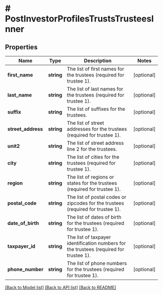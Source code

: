 # # PostInvestorProfilesTrustsTrusteesInner

## Properties

Name | Type | Description | Notes
------------ | ------------- | ------------- | -------------
**first_name** | **string** | The list of first names for the trustees (required for trustee 1). | [optional]
**last_name** | **string** | The list of last names for the trustees (required for trustee 1). | [optional]
**suffix** | **string** | The list of suffixes for the trustees. | [optional]
**street_address** | **string** | The list of street addresses for the trustees (required for trustee 1). | [optional]
**unit2** | **string** | The list of street address line 2 for the trustees. | [optional]
**city** | **string** | The list of cities for the trustees (required for trustee 1). | [optional]
**region** | **string** | The list of regions or states for the trustees (required for trustee 1). | [optional]
**postal_code** | **string** | The list of postal codes or zipcodes for the trustees (required for trustee 1). | [optional]
**date_of_birth** | **string** | The list of dates of birth for the trustees (required for trustee 1). | [optional]
**taxpayer_id** | **string** | The list of taxpayer identification numbers for the trustees (required for trustee 1). | [optional]
**phone_number** | **string** | The list of phone numbers for the trustees (required for trustee 1). | [optional]

[[Back to Model list]](../../README.md#models) [[Back to API list]](../../README.md#endpoints) [[Back to README]](../../README.md)
